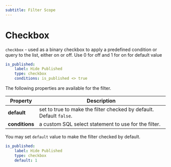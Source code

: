 ```yaml
---
subtitle: Filter Scope
---
```

# Checkbox

`checkbox` - used as a binary checkbox to apply a predefined condition or query to the list, either on or off. Use 0 for off and 1 for on for default value

```yaml
is_published:
    label: Hide Published
    type: checkbox
    conditions: is_published <> true
```

The following properties are available for the filter.

Property | Description
------------- | -------------
**default** | set to true to make the filter checked by default. Default `false`.
**conditions** | a custom SQL select statement to use for the filter.

You may set `default` value to make the filter checked by default.

```yaml
is_published:
    label: Hide Published
    type: checkbox
    default: 1
```
